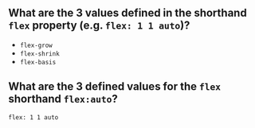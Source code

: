 ## What are the 3 values defined in the shorthand `flex` property (e.g. `flex: 1 1 auto`)?

- `flex-grow`
- `flex-shrink`
- `flex-basis`

## What are the 3 defined values for the `flex` shorthand `flex:auto`?

`flex: 1 1 auto`